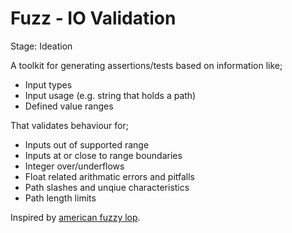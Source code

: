 # Fuzz - IO Validation

Stage: Ideation

A toolkit for generating assertions/tests based on information like;
* Input types
* Input usage (e.g. string that holds a path)
* Defined value ranges

That validates behaviour for;
* Inputs out of supported range
* Inputs at or close to range boundaries
* Integer over/underflows
* Float related arithmatic errors and pitfalls
* Path slashes and unqiue characteristics
* Path length limits

Inspired by [american fuzzy lop](https://lcamtuf.coredump.cx/afl/).

